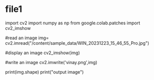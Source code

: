 # file1
import cv2
import numpy as np
from google.colab.patches import cv2_imshow

#read an image
img= cv2.imread("/content/sample_data/WIN_20231223_15_46_55_Pro.jpg")

#display an image
cv2_imshow(img)

#write an image
cv2.imwrite('vinay.png',img)

print(img.shape)
print("output image")
